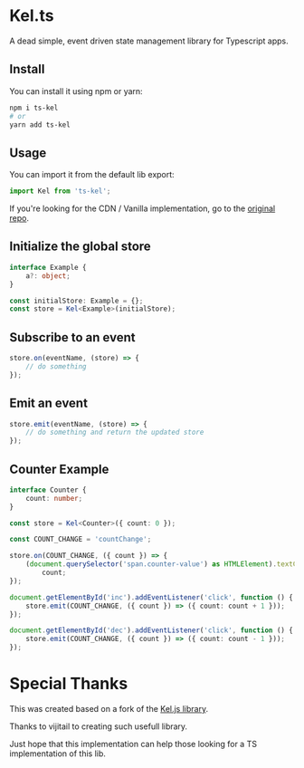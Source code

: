 # Kel.ts

A dead simple, event driven state management library for Typescript apps.

## Install

You can install it using npm or yarn:

```sh
npm i ts-kel
# or
yarn add ts-kel
```

## Usage

You can import it from the default lib export:

```ts
import Kel from 'ts-kel';
```

If you're looking for the CDN / Vanilla implementation, go to the [original repo](https://github.com/vijitail/Kel).

## Initialize the global store

```ts
interface Example {
    a?: object;
}

const initialStore: Example = {};
const store = Kel<Example>(initialStore);
```

## Subscribe to an event

```ts
store.on(eventName, (store) => {
    // do something
});
```

## Emit an event

```ts
store.emit(eventName, (store) => {
    // do something and return the updated store
});
```

## Counter Example

```ts
interface Counter {
    count: number;
}

const store = Kel<Counter>({ count: 0 });

const COUNT_CHANGE = 'countChange';

store.on(COUNT_CHANGE, ({ count }) => {
    (document.querySelector('span.counter-value') as HTMLElement).textContent =
        count;
});

document.getElementById('inc').addEventListener('click', function () {
    store.emit(COUNT_CHANGE, ({ count }) => ({ count: count + 1 }));
});

document.getElementById('dec').addEventListener('click', function () {
    store.emit(COUNT_CHANGE, ({ count }) => ({ count: count - 1 }));
});
```

# Special Thanks

This was created based on a fork of the [Kel.js library](https://github.com/vijitail/Kel).

Thanks to vijitail to creating such usefull library.

Just hope that this implementation can help those looking for a TS implementation of this lib.
